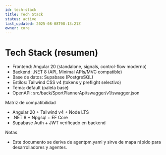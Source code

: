 ```yaml
---
id: tech-stack
title: Tech Stack
status: active
last_updated: 2025-08-08T08:13:21Z
owner: core
---
```


# Tech Stack (resumen)

- Frontend: Angular 20 (standalone, signals, control-flow moderno)
- Backend: .NET 8 (API, Minimal APIs/MVC compatible)
- Base de datos: Supabase (PostgreSQL)
- Estilos: Tailwind CSS v4 (tokens y preflight selectivo)
- Tema: default (paleta base)
- OpenAPI: src/back/SportPlannerApi/swagger/v1/swagger.json

Matriz de compatibilidad
- Angular 20 + Tailwind v4 + Node LTS
- .NET 8 + Npgsql + EF Core
- Supabase Auth + JWT verificado en backend

Notas
- Este documento se deriva de agentpm.yaml y sirve de mapa rápido para desarrolladores y agentes.
